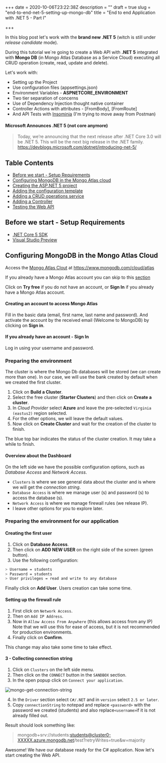 +++
date = 2020-10-06T23:22:38Z
description = ""
draft = true
slug = "end-to-end-net-5-setting-up-mongo-db"
title = "End to end Application with .NET 5 - Part I"

+++


In this blog post let's work with the **brand new .NET 5** (witch is still under *release candidate* mode). 

During this tutorial we`re going to create a Web API with **.NET 5** integrated with **Mongo DB** (in Mongo Atlas Database as a Service Cloud) executing all CRUD operation (create, read, update and delete).

Let's work with:
- Setting up the Project
- Use configuration files (appsettings.json)
- Environment Variables - **ASPNETCORE_ENVIRONMENT**
- Two tier separation of concerns
- Use of Dependency Injection thought native container
- Controller Actions with attributes - [FromBody], [FromRoute]
- And API Tests with [Insominia](https://insomnia.rest/) (I'm trying to move away from Postman)

#### Microsoft Announces .NET 5 (not core anymore)
> Today, we’re announcing that the next release after .NET Core 3.0 will be .NET 5. This will be the next big release in the .NET family.
https://devblogs.microsoft.com/dotnet/introducing-net-5/

## Table Contents
- [Before we start - Setup Requirements](#setup-requirements)
- [Configuring MongoDB in the Mongo Atlas cloud](#registering-mongo-atlas)
- [Creating the ASP.NET 5 project](#creating-first-web-app)
- [Adding the configuration template](#adding-a-configuration-model)
- [Adding a CRUD operations service](#adding-crud-operations-service)
- [Adding a Controller](#add-a-controller)
- [Testing the Web API](#test-the-web-api)

## <a name="setup-requirements"></a> Before we start - Setup Requirements

* [.NET Core 5 SDK](https://dotnet.microsoft.com/download/dotnet/5.0)
* [Visual Studio Preview](https://visualstudio.microsoft.com/vs/preview/)

## <a name="registering-mongo-atlas"> </a> Configuring MongoDB in the Mongo Atlas Cloud

Access the [Mongo Atlas Clout](https://www.mongodb.com/cloud/atlas) at https://www.mongodb.com/cloud/atlas

If you already have a Mongo Atlas account you can skip to this [section](#setup-env)

Click on **Try free** if you do not have an account, or **Sign In** if you already have a Mongo Atlas account.
#### <a name="creating-account"></a> Creating an account to access Mongo Atlas
Fill in the basic data (email, first name, last name and password).
And activate the account by the received email (Welcome to MongoDB) by clicking on **Sign in**.

#### <a name="sign-in"> </a> If you already have an account - Sign In

Log in using your username and password.

### <a name="preparing-environmnet-mongo-atlas"> </a> Preparing the environment

The cluster is where the Mongo Db databases will be stored (we can create more than one). In our case, we will use the bank created by default when we created the first cluster.

1. Click on **Build a Cluster**.
2. Select the free cluster (**Starter Clusters**) and then click on **Create a cluster**.
3. In *Cloud Provider* select **Azure** and leave the pre-selected `Virginia (eastus2)` region selected.
4. For the other options, we will leave the default values.
5. Now click on **Create Cluster** and wait for the creation of the cluster to finish.

The blue top bar indicates the status of the cluster creation. It may take a while to finish.

#### <a name="about-the-dashboard"> </a> Overview about the Dashboard

On the left side we have the possible configuration options, such as *Database Access* and *Network Access*.

- `Clusters` is where we see general data about the cluster and is where we will get the *connection string*.
- `Database Access` is where we manage user (s) and password (s) to access the database (s).
- `Network Access` is where we manage firewall rules (we release IP).
- I leave other options for you to explore later.

### <a name="setup-env"></a> Preparing the environment for our application

#### Creating the first user

1. Click on **Database Access**.
2. Then click on **ADD NEW USER** on the right side of the screen (green button).
3. Use the following configuration:
```bash
> Username = students
> Password = students
> User privileges = read and write to any database
```
Finally click on **Add User**.
Users creation can take some time.

#### Setting up the firewall rule

1. First click on `Network Access`.
2. Then on `Add IP Address`.
3. Now in `Allow Access From Anywhere` (this allows access from any IP)
Note that we will use this for ease of access, but it is not recommended for production environments.
4. Finally click on **Confirm**.

This change may also take some time to take effect.

#### 3 - Collecting connection string

1. Click on `Clusters` on the left side menu.
2. Then click on the `CONNECT` button in the `SANDBOX` section.
3. In the open popup click on `Connect your application`.

![mongo-get-connection-string](https://res-2.cloudinary.com/ht54oxr6q/image/upload/q_auto/v1/ghost-blog-images/mongo-get-connection-string.png)

4. In the `Driver` section select `C#/.NET` and in `version` select `2.5 or later`.
5. Copy `connectionString` to notepad and replace `<password>` with the password we created (students) and also replace` <username> `if it is not already filled out.

Result should look something like:

> mongodb+srv://students:students@cluster0-XXXXX.azure.mongodb.net/test?retryWrites=true&w=majority

Awesome! We have our database ready for the C# application. Now let's start creating the Web API.



